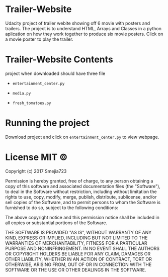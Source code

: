 # Trailer-Website
Udacity project of trailer webite showing off 6 movie with posters and trailers. The project is to understand HTML, Arrays and Classes in a python aplication on how they work together to produce six movie posters. Click on a movie poster to play the trailer.

# Trailer-Website Contents
project when downloaded should have three file
- `entertainment_center.py`

- `media.py` 

- `fresh_tomatoes.py`

# Running the project
Download project and click on `entertainment_center.py` to view webpage.

# License MIT ©

Copyright (c) 2017 Smejia723

Permission is hereby granted, free of charge, to any person obtaining a copy of this software and associated documentation files (the "Software"), to deal in the Software without restriction, including without limitation the rights to use, copy, modify, merge, publish, distribute, sublicense, and/or sell copies of the Software, and to permit persons to whom the Software is furnished to do so, subject to the following conditions:

The above copyright notice and this permission notice shall be included in all copies or substantial portions of the Software.

THE SOFTWARE IS PROVIDED "AS IS", WITHOUT WARRANTY OF ANY KIND, EXPRESS OR IMPLIED, INCLUDING BUT NOT LIMITED TO THE WARRANTIES OF MERCHANTABILITY, FITNESS FOR A PARTICULAR PURPOSE AND NONINFRINGEMENT. IN NO EVENT SHALL THE AUTHORS OR COPYRIGHT HOLDERS BE LIABLE FOR ANY CLAIM, DAMAGES OR OTHER LIABILITY, WHETHER IN AN ACTION OF CONTRACT, TORT OR OTHERWISE, ARISING FROM, OUT OF OR IN CONNECTION WITH THE SOFTWARE OR THE USE OR OTHER DEALINGS IN THE SOFTWARE.

